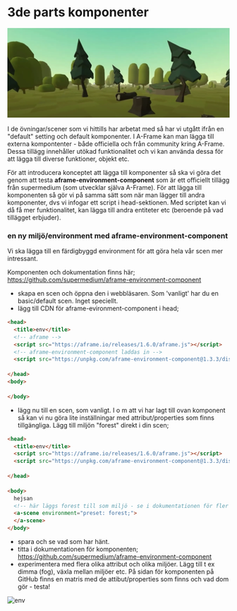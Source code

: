 # 3de parts komponenter
![forest](https://github.com/mattische/aframe-intro/blob/abac050b889f6a0022dd43d6a054678f8bfc8d60/1%20-%20mer%20om%20assets%20och%20animation/img/forest.png)

I de övningar/scener som vi hittills har arbetat med så har vi utgått ifrån en "default" setting och default komponenter.
I A-Frame kan man lägga till externa kompontenter - både officiella och från community kring A-Frame.
Dessa tillägg innehåller utökad funktionalitet och vi kan använda dessa för att lägga till diverse funktioner, objekt etc.

För att introducera konceptet att lägga till komponenter så ska vi göra det genom att testa **aframe-environment-component** som är ett officiellt 
tillägg från supermedium (som utvecklar själva A-Frame). För att lägga till komponenten så gör vi på samma sätt som när man lägger till andra komponenter, dvs vi infogar ett script i head-sektionen. Med scriptet kan vi då få mer funktionalitet, kan lägga till andra entiteter etc (beroende på vad tillägget erbjuder).

### en ny miljö/environment med aframe-environment-component

Vi ska lägga till en färdigbyggd environment för att göra hela vår scen mer intressant.

Komponenten och dokumentation finns här; https://github.com/supermedium/aframe-environment-component

- skapa en scen och öppna den i webbläsaren. Som 'vanligt' har du en basic/default scen. Inget speciellt.
- lägg till CDN för aframe-evironment-component i head;
```html
<head>
  <title>env</title>
  <!-- aframe -->
  <script src="https://aframe.io/releases/1.6.0/aframe.js"></script>
  <!-- aframe-environment-component laddas in -->
  <script src="https://unpkg.com/aframe-environment-component@1.3.3/dist/aframe-environment-component.min.js"></script>

</head>
<body>
  
</body>
```

- lägg nu till en scen, som vanligt. I o m att vi har lagt till ovan komponent så kan vi nu göra lite inställningar med attribut/properties som finns tillgängliga. Lägg till miljön "forest" direkt i din scen;
```html
<head>
  <title>env</title>
  <script src="https://aframe.io/releases/1.6.0/aframe.js"></script>
  <script src="https://unpkg.com/aframe-environment-component@1.3.3/dist/aframe-environment-component.min.js"></script>

</head>

<body>
  hejsan
  <!-- här läggs forest till som miljö - se i dokumentationen för fler olika miljöer (det finns bla egypt, japan, dreams m. fl.) -->
  <a-scene environment="preset: forest;">
  </a-scene>
</body>
```
- spara och se vad som har hänt.
- titta i dokumentationen för komponenten; https://github.com/supermedium/aframe-environment-component
- experimentera med flera olika attribut och olika miljöer. Lägg till t ex dimma (fog), växla mellan miljöer etc.
På sidan för komponenten på GitHub finns en matris med de attibut/properties som finns och vad dom gör - testa!

  
![env](https://github.com/mattische/aframe-intro/blob/0e20bf37a867d3e112254ae3b0d77041a5c2d23b/1%20-%20mer%20om%20assets%20och%20animation/img/aframeenvironment.gif)





